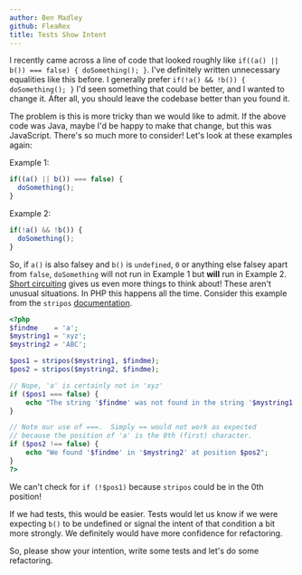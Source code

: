 ```yaml
---
author: Ben Madley
github: FleaRex
title: Tests Show Intent
---
```


I recently came across a line of code that looked roughly like `if((a() || b()) === false) { doSomething(); }`. I've definitely written unnecessary equalities like this before. I generally prefer `if(!a() && !b()) { doSomething(); }` I'd seen something that could be better, and I wanted to change it. After all, you should leave the codebase better than you found it.

The problem is this is more tricky than we would like to admit. If the above code was Java, maybe I'd be happy to make that change, but this was JavaScript. There's so much more to consider! Let's look at these examples again:

Example 1:

```js
if((a() || b()) === false) {
  doSomething();
}
```

Example 2:

```js
if(!a() && !b()) {
  doSomething();
}
```

So, if `a()` is also falsey and `b()` is `undefined`, `0` or anything else falsey apart from `false`, `doSomething` will not run in Example 1 but **will** run in Example 2. [Short circuiting](https://developer.mozilla.org/en-US/docs/Web/JavaScript/Reference/Operators/Logical_Operators) gives us even more things to think about! These aren't unusual situations. In PHP this happens all the time. Consider this example from the `stripos` [documentation](https://www.php.net/manual/en/function.stripos.php#refsect1-function.stripos-examples).

```php
<?php
$findme    = 'a';
$mystring1 = 'xyz';
$mystring2 = 'ABC';

$pos1 = stripos($mystring1, $findme);
$pos2 = stripos($mystring2, $findme);

// Nope, 'a' is certainly not in 'xyz'
if ($pos1 === false) {
    echo "The string '$findme' was not found in the string '$mystring1'";
}

// Note our use of ===.  Simply == would not work as expected
// because the position of 'a' is the 0th (first) character.
if ($pos2 !== false) {
    echo "We found '$findme' in '$mystring2' at position $pos2";
}
?>
```

We can't check for `if (!$pos1)` because `stripos` could be in the 0th position!

If we had tests, this would be easier. Tests would let us know if we were expecting `b()` to be undefined or signal the intent of that condition a bit more strongly. We definitely would have more confidence for refactoring.

So, please show your intention, write some tests and let's do some refactoring.
